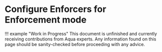 # Configure Enforcers for Enforcement mode

!!! example "Work in Progress"
    This document is unfinished and currently receiving contributions from Aqua experts. Any information found on this page should be sanity-checked before proceeding with any advice.
